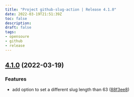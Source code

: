 ```yaml
---
title: "Project github-slug-action | Release 4.1.0"
date: 2022-03-19T21:51:39Z
toc: false
description: 
draft: false
tags:
- opensoure
- github
- release
---
```

## [4.1.0](https://github.com/rlespinasse/github-slug-action/compare/4.0.1...4.1.0) (2022-03-19)


### Features

* add option to set a different slug length than 63 ([88f3ee8](https://github.com/rlespinasse/github-slug-action/commit/88f3ee8f6f5d1955de92f1fe2fdb301fd40207c6))



